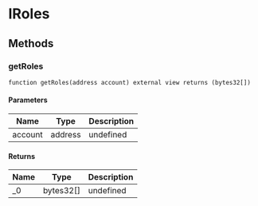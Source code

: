 # IRoles









## Methods

### getRoles

```solidity
function getRoles(address account) external view returns (bytes32[])
```





#### Parameters

| Name | Type | Description |
|---|---|---|
| account | address | undefined |

#### Returns

| Name | Type | Description |
|---|---|---|
| _0 | bytes32[] | undefined |




